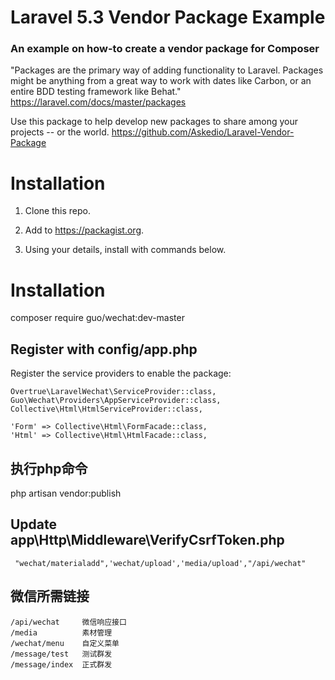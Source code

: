 # Laravel 5.3 Vendor Package Example
### An example on how-to create a vendor package for Composer

"Packages are the primary way of adding functionality to Laravel. Packages might be anything from a great way to work with dates like Carbon, or an entire BDD testing framework like Behat."
https://laravel.com/docs/master/packages

Use this package to help develop new packages to share among your projects -- or the world.
https://github.com/Askedio/Laravel-Vendor-Package
# Installation
1. Clone this repo.

3. Add to https://packagist.org.
4. Using your details, install with commands below.

# Installation

composer require guo/wechat:dev-master

## Register with config/app.php
Register the service providers to enable the package:
```
Overtrue\LaravelWechat\ServiceProvider::class,
Guo\Wechat\Providers\AppServiceProvider::class,
Collective\Html\HtmlServiceProvider::class,
```
```
'Form' => Collective\Html\FormFacade::class,
'Html' => Collective\Html\HtmlFacade::class,
```

##  执行php命令
php artisan  vendor:publish

## Update  app\Http\Middleware\VerifyCsrfToken.php
```
 "wechat/materialadd",'wechat/upload','media/upload',"/api/wechat"
```

## 微信所需链接
```
/api/wechat     微信响应接口
/media          素材管理
/wechat/menu    自定义菜单
/message/test   测试群发
/message/index  正式群发

```

